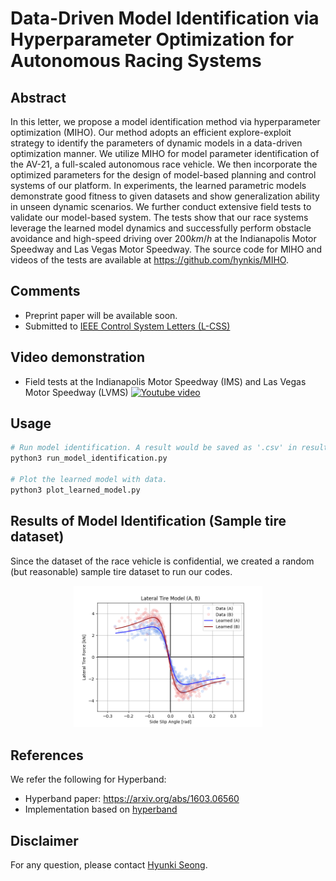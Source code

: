 # Data-Driven Model Identification via Hyperparameter Optimization for Autonomous Racing Systems

## Abstract
In this letter, we propose a model identification method via hyperparameter optimization (MIHO). Our method adopts an efficient explore-exploit strategy to identify the parameters of dynamic models in a data-driven optimization manner. We utilize MIHO for model parameter identification of the AV-21, a full-scaled autonomous race vehicle. We then incorporate the optimized parameters for the design of model-based planning and control systems of our platform. In experiments, the learned parametric models demonstrate good fitness to given datasets and show generalization ability in unseen dynamic scenarios. We further conduct extensive field tests to validate our model-based system. The tests show that our race systems leverage the learned model dynamics and successfully perform obstacle avoidance and high-speed driving over $200 km/h$ at the Indianapolis Motor Speedway and Las Vegas Motor Speedway. The source code for MIHO and videos of the tests are available at https://github.com/hynkis/MIHO.

## Comments
- Preprint paper will be available soon.
- Submitted to [IEEE Control System Letters (L-CSS)](http://ieee-cssletters.dei.unipd.it/)

## Video demonstration
- Field tests at the Indianapolis Motor Speedway (IMS) and Las Vegas Motor Speedway (LVMS)
[![Youtube video](http://img.youtube.com/vi/A95ZCIqpmJw/0.jpg)](https://youtu.be/A95ZCIqpmJw)

## Usage
```bash
# Run model identification. A result would be saved as '.csv' in results directory.
python3 run_model_identification.py

# Plot the learned model with data.
python3 plot_learned_model.py
```

## Results of Model Identification (Sample tire dataset)
Since the dataset of the race vehicle is confidential, we created a random (but reasonable) sample tire dataset to run our codes.
<p align="center">
    <img src = "results/result_FyA_FyB.png" width="60%" height="60%">
</p>

## References
We refer the following for Hyperband:
- Hyperband paper: <https://arxiv.org/abs/1603.06560>
- Implementation based on [hyperband](https://github.com/bkj/hyperband)

## Disclaimer

For any question, please contact [Hyunki Seong](https://github.com/hynkis).
